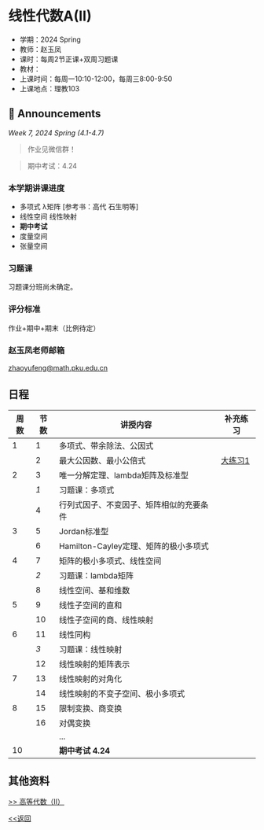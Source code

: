# 线性代数A(II)

* 学期：2024 Spring
* 教师：赵玉凤
* 课时：每周2节正课+双周习题课
* 教材：
* 上课时间：每周一10:10-12:00，每周三8:00-9:50
* 上课地点：理教103

## 📢 Announcements

*Week 7, 2024 Spring (4.1-4.7)*

> 作业见微信群！

> 期中考试：4.24

### 本学期讲课进度

* 多项式 λ矩阵 [参考书：高代 石生明等]
* 线性空间 线性映射
* **期中考试**
* 度量空间
* 张量空间

### 习题课

习题课分班尚未确定。

### 评分标准

作业+期中+期末（比例待定）

### 赵玉凤老师邮箱

zhaoyufeng@math.pku.edu.cn


## 日程

| 周数 |节数| 讲授内容 | 补充练习 |
| ---- |----| -------- | -------- |
|1|1|多项式、带余除法、公因式||
||2|最大公因数、最小公倍式|[大练习1](https://calvinxiaocao.github.io/courses/linear-algebraA2/exercise/1.pdf)|
|2|3|唯一分解定理、lambda矩阵及标准型||
||*1*|习题课：多项式||
||4|行列式因子、不变因子、矩阵相似的充要条件||
|3|5|Jordan标准型||
||6|Hamilton-Cayley定理、矩阵的极小多项式||
|4|7|矩阵的极小多项式、线性空间||
||*2*|习题课：lambda矩阵||
||8|线性空间、基和维数||
|5|9|线性子空间的直和||
||10|线性子空间的商、线性映射||
|6|11|线性同构||
||*3*|习题课：线性映射||
||12|线性映射的矩阵表示||
|7|13|线性映射的对角化||
||14|线性映射的不变子空间、极小多项式||
|8|15|限制变换、商变换||
||16|对偶变换||
|||...||
|10||**期中考试 4.24**||


## 其他资料
[>> 高等代数（II）](/courses/advanced-algebra-intro)

[<<返回](university_courses)